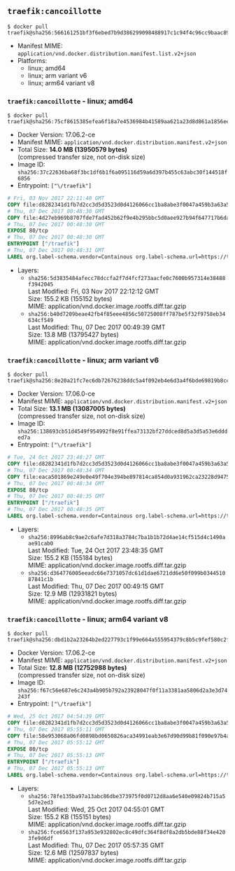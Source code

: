 ## `traefik:cancoillotte`

```console
$ docker pull traefik@sha256:566161251bf3f6ebed7b9d386299098488917c1c94f4c96cc9baac8910cb53e7
```

-	Manifest MIME: `application/vnd.docker.distribution.manifest.list.v2+json`
-	Platforms:
	-	linux; amd64
	-	linux; arm variant v6
	-	linux; arm64 variant v8

### `traefik:cancoillotte` - linux; amd64

```console
$ docker pull traefik@sha256:75cf8615385efea6f18a7e4536984b41589aa621a23d8d861a1856ee8c6fde94
```

-	Docker Version: 17.06.2-ce
-	Manifest MIME: `application/vnd.docker.distribution.manifest.v2+json`
-	Total Size: **14.0 MB (13950579 bytes)**  
	(compressed transfer size, not on-disk size)
-	Image ID: `sha256:37c22636ba68f3bc1df6b1f6a095116d59a6d397b455c63abc30f144518f6856`
-	Entrypoint: `["\/traefik"]`

```dockerfile
# Fri, 03 Nov 2017 22:11:40 GMT
COPY file:d8282341d1fb7d2cc3d5d3523d0d4126066cc1ba8abe3f0047a459b3a63a5653 in /etc/ssl/certs/ 
# Thu, 07 Dec 2017 00:48:30 GMT
COPY file:4d27eb969b8707fde7fad452b62f9e4b295bbc5d0aee927b94f647717b6da816 in / 
# Thu, 07 Dec 2017 00:48:30 GMT
EXPOSE 80/tcp
# Thu, 07 Dec 2017 00:48:30 GMT
ENTRYPOINT ["/traefik"]
# Thu, 07 Dec 2017 00:48:31 GMT
LABEL org.label-schema.vendor=Containous org.label-schema.url=https://traefik.io org.label-schema.name=Traefik org.label-schema.description=A modern reverse-proxy org.label-schema.version=v1.5.0-rc2 org.label-schema.docker.schema-version=1.0
```

-	Layers:
	-	`sha256:5d3835484afecc78dccfa2f7d4fcf273aacfe0c7600b957314e38488f3942045`  
		Last Modified: Fri, 03 Nov 2017 22:12:12 GMT  
		Size: 155.2 KB (155152 bytes)  
		MIME: application/vnd.docker.image.rootfs.diff.tar.gzip
	-	`sha256:b40d7209beae42fb4f85eee4856c50725008ff787be5f32f9758eb34634cf549`  
		Last Modified: Thu, 07 Dec 2017 00:49:39 GMT  
		Size: 13.8 MB (13795427 bytes)  
		MIME: application/vnd.docker.image.rootfs.diff.tar.gzip

### `traefik:cancoillotte` - linux; arm variant v6

```console
$ docker pull traefik@sha256:8e20a21fc7ec6db72676238ddc5a4f092eb4e6d3a4f6bde69819b8ceaaaa785c
```

-	Docker Version: 17.06.0-ce
-	Manifest MIME: `application/vnd.docker.distribution.manifest.v2+json`
-	Total Size: **13.1 MB (13087005 bytes)**  
	(compressed transfer size, not on-disk size)
-	Image ID: `sha256:138693cb51d4549f954992f8e91ffea73132bf27ddced8d5a3d5a53e6ddded7a`
-	Entrypoint: `["\/traefik"]`

```dockerfile
# Tue, 24 Oct 2017 23:48:27 GMT
COPY file:d8282341d1fb7d2cc3d5d3523d0d4126066cc1ba8abe3f0047a459b3a63a5653 in /etc/ssl/certs/ 
# Thu, 07 Dec 2017 00:48:34 GMT
COPY file:eaca501869e249e0e49f704e394be897814ca854d0a931962ca23228d9475288 in / 
# Thu, 07 Dec 2017 00:48:34 GMT
EXPOSE 80/tcp
# Thu, 07 Dec 2017 00:48:35 GMT
ENTRYPOINT ["/traefik"]
# Thu, 07 Dec 2017 00:48:35 GMT
LABEL org.label-schema.vendor=Containous org.label-schema.url=https://traefik.io org.label-schema.name=Traefik org.label-schema.description=A modern reverse-proxy org.label-schema.version=v1.5.0-rc2 org.label-schema.docker.schema-version=1.0
```

-	Layers:
	-	`sha256:8996ab8c9ae2c6afe7d318a3784c7ba1b1b72d4ae14cf515d4c1490aae91cab0`  
		Last Modified: Tue, 24 Oct 2017 23:48:35 GMT  
		Size: 155.2 KB (155184 bytes)  
		MIME: application/vnd.docker.image.rootfs.diff.tar.gzip
	-	`sha256:d364776005eeadc66e7371057dc61d1dae6721dd6e50f099b034451087841c1b`  
		Last Modified: Thu, 07 Dec 2017 00:49:15 GMT  
		Size: 12.9 MB (12931821 bytes)  
		MIME: application/vnd.docker.image.rootfs.diff.tar.gzip

### `traefik:cancoillotte` - linux; arm64 variant v8

```console
$ docker pull traefik@sha256:dbd1b2a23264b2ed227793c1f99e664a555954379c8b5c9fef580c2f97cf41c9
```

-	Docker Version: 17.06.2-ce
-	Manifest MIME: `application/vnd.docker.distribution.manifest.v2+json`
-	Total Size: **12.8 MB (12752988 bytes)**  
	(compressed transfer size, not on-disk size)
-	Image ID: `sha256:f67c56e687e6c243a4b905b792a23928047f0f11a3381aa5806d2a3e3d74243f`
-	Entrypoint: `["\/traefik"]`

```dockerfile
# Wed, 25 Oct 2017 04:54:39 GMT
COPY file:d8282341d1fb7d2cc3d5d3523d0d4126066cc1ba8abe3f0047a459b3a63a5653 in /etc/ssl/certs/ 
# Thu, 07 Dec 2017 05:55:11 GMT
COPY file:58e953068a06fd0898bd0650826aca34991eab3e67d90d99b81f090e97b4a443 in / 
# Thu, 07 Dec 2017 05:55:12 GMT
EXPOSE 80/tcp
# Thu, 07 Dec 2017 05:55:13 GMT
ENTRYPOINT ["/traefik"]
# Thu, 07 Dec 2017 05:55:13 GMT
LABEL org.label-schema.vendor=Containous org.label-schema.url=https://traefik.io org.label-schema.name=Traefik org.label-schema.description=A modern reverse-proxy org.label-schema.version=v1.5.0-rc2 org.label-schema.docker.schema-version=1.0
```

-	Layers:
	-	`sha256:78fe135ba97a13abc86dbe373975f0d0712d8aa6e540e09824b715a55d7e2ed3`  
		Last Modified: Wed, 25 Oct 2017 04:55:01 GMT  
		Size: 155.2 KB (155151 bytes)  
		MIME: application/vnd.docker.image.rootfs.diff.tar.gzip
	-	`sha256:fce6563f137a953e932802ec8c49dfc364f8df8a2db5bde88f34e4203fe9d6df`  
		Last Modified: Thu, 07 Dec 2017 05:57:35 GMT  
		Size: 12.6 MB (12597837 bytes)  
		MIME: application/vnd.docker.image.rootfs.diff.tar.gzip
